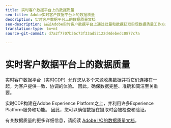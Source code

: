 ```yaml
---
title: 实时客户数据平台上的数据质量
seo-title: Adobe实时客户数据平台上的数据质量
description: 实时客户数据平台上的数据质量文档
seo-description: 描述Adobe实时客户数据平台上通过批量和数据获取实现数据质量工作方式的文档
translation-type: tm+mt
source-git-commit: d7a2f7707b36c73f33ad52122d4debedc0877c7a

---
```



# 实时客户数据平台上的数据质量

实时客户数据平台（实时CDP）允许您从多个来源收集数据并将它们连接在一起，为客户提供一致、协调的体验。 因此，确保数据完整、准确和简洁至关重要。

实时CDP构建在Adobe Experience Platform之上，并利用许多Experience Platform服务和功能。 因此，您可以确信数据在摄取时会被检查和验证。

有关数据质量的更多详细信息，请阅读 [Adobe I/O的数据质量文档](https://www.adobe.io/apis/experienceplatform/home/data-ingestion/data-ingestion-services.html#!api-specification/markdown/narrative/technical_overview/data_ingestion_quality/data_ingestion_quality.md)。